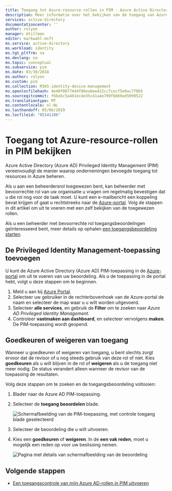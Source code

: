 ```yaml
---
title: Toegang tot Azure-resource-rollen in PIM - Azure Active Directory controleren | Microsoft Docs
description: Meer informatie over het bekijken van de toegang van Azure-resource-rollen in Azure AD Privileged Identity Management (PIM).
services: active-directory
documentationcenter: ''
author: rolyon
manager: mtillman
editor: markwahl-msft
ms.service: active-directory
ms.workload: identity
ms.tgt_pltfrm: na
ms.devlang: na
ms.topic: conceptual
ms.subservice: pim
ms.date: 03/30/2018
ms.author: rolyon
ms.custom: pim
ms.collection: M365-identity-device-management
ms.openlocfilehash: 4e49f0077444f86eabeed22cc7cecf5e0ac7f8b5
ms.sourcegitcommit: f6ba5c5a4b1ec4e35c41a4e799fb669ad5099522
ms.translationtype: MT
ms.contentlocale: nl-NL
ms.lasthandoff: 05/06/2019
ms.locfileid: "65141186"
---
```

# <a name="review-access-to-azure-resource-roles-in-pim"></a>Toegang tot Azure-resource-rollen in PIM bekijken
Azure Active Directory (Azure AD) Privileged Identity Management (PIM) vereenvoudigt de manier waarop ondernemingen bevoegde toegang tot resources in Azure beheren. 

Als u aan een beheerdersrol toegewezen bent, kan beheerder met bevoorrechte rol van uw organisatie u vragen om regelmatig bevestigen dat u die rol nog voor de taak moet. U kunt een e-mailbericht een koppeling bevat krijgen of gaat u rechtstreeks naar de [Azure-portal](https://portal.azure.com). Volg de stappen in dit artikel om uit te voeren met een zelf bekijken van de toegewezen rollen.

Als u een beheerder met bevoorrechte rol toegangsbeoordelingen geïnteresseerd bent, meer details op ophalen [een toegangsbeoordeling starten](pim-resource-roles-start-access-review.md).

## <a name="add-the-privileged-identity-management-application"></a>De Privileged Identity Management-toepassing toevoegen
U kunt de Azure Active Directory (Azure AD) PIM-toepassing in de [Azure-portal](https://portal.azure.com/) om uit te voeren van uw beoordeling. Als u de toepassing in de portal hebt, volgt u deze stappen om te beginnen.

1. Meld u aan bij [Azure Portal](https://portal.azure.com/).
2. Selecteer uw gebruiker in de rechterbovenhoek van de Azure-portal de naam en selecteer de map waar u u wilt worden uitgevoerd.
3. Selecteer **alle services**, en gebruik de **Filter** om te zoeken naar *Azure AD Privileged Identity Management*.
4. Controleer **vastmaken aan dashboard**, en selecteer vervolgens **maken**. De PIM-toepassing wordt geopend.

## <a name="approve-or-deny-access"></a>Goedkeuren of weigeren van toegang
Wanneer u goedkeuren of weigeren van toegang, u bent slechts zorgt ervoor dat de revisor of u nog steeds gebruik van deze rol of niet. Kies **goedkeuren** als u wilt blijven in de rol of **weigeren** als u de toegang niet meer nodig. De status verandert alleen wanneer de revisor van de toepassing de resultaten.

Volg deze stappen om te zoeken en de toegangsbeoordeling voltooien:
1. Blader naar de Azure AD PIM-toepassing.
2. Selecteer de **toegang beoordelen** blade.

   ![Schermafbeelding van de PIM-toepassing, met controle toegang blade geselecteerd](media/azure-pim-resource-rbac/rbac-access-review-complete.png)

3. Selecteer de beoordeling die u wilt uitvoeren. 
4. Kies een **goedkeuren** of **weigeren**. In de **een vak reden**, moet u mogelijk een reden op voor uw beslissing nemen.

   ![Pagina met details van schermafbeelding van de beoordeling](media/azure-pim-resource-rbac/rbac-access-review-choice.png)

## <a name="next-steps"></a>Volgende stappen

- [Een toegangscontrole van mijn Azure AD-rollen in PIM uitvoeren](pim-how-to-perform-security-review.md)
